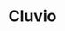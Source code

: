 ---
facebook: https://facebook.com/Cluvio
linkedin: https://linkedin.com/company/cluvio
logohandle: cluvio
sort: cluvio
title: Cluvio
twitter: https://x.com/Cluvio
website: https://www.cluvio.com/
---